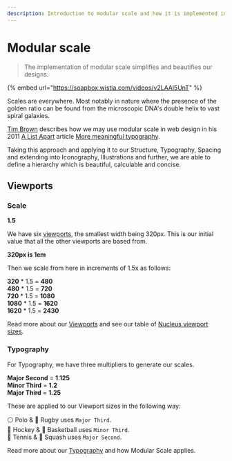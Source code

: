 ```yaml
---
description: Introduction to modular scale and how it is implemented in Nucleus.
---
```


# Modular scale

> The implementation of modular scale simplifies and beautifies our designs.

{% embed url="https://soapbox.wistia.com/videos/v2LAAl5UnT" %}

Scales are everywhere. Most notably in nature where the presence of the golden ratio can be found from the microscopic DNA's double helix to vast spiral galaxies.

[Tim Brown](https://tbrown.org/) describes how we may use modular scale in web design in his 2011 [A List Apart](https://alistapart.com/) article [More meaningful typography](https://alistapart.com/article/more-meaningful-typography/).

Taking this approach and applying it to our Structure, Typography, Spacing and extending into Iconography, Illustrations and further, we are able to define a hierarchy which is beautiful, calculable and concise.

## Viewports

### Scale
**1.5**

We have six [viewports](https://docs.britishgas.design/foundation/viewports), the smallest width being 320px. This is our initial value that all the other viewports are based from.

**320px is 1em**

Then we scale from here in increments of 1.5x as follows:

**320** * 1.5 = **480**  
**480** * 1.5 = **720**  
**720** * 1.5 = **1080**  
**1080** * 1.5 = **1620**  
**1620** * 1.5 = **2430**  

Read more about our [Viewports](https://docs.britishgas.design/foundation/viewports) and see our table of [Nucleus viewport sizes](https://docs.britishgas.design/foundation/viewports).

### Typography

For Typography, we have three multipliers to generate our scales.

**Major Second** = **1.125**  
**Minor Third**  = **1.2**  
**Major Third**  = **1.25**  

These are applied to our Viewport sizes in the following way:

⚪️ Polo & 🏉 Rugby uses `Major Third`.  
🏑 Hockey & 🏀 Basketball uses `Minor Third`.  
🎾 Tennis & 🔵 Squash uses `Major Second`.

Read more about our [Typography](https://docs.britishgas.design/foundation/typography) and how Modular Scale applies.
